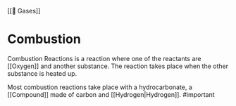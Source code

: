 [[💨 Gases]]
# Combustion
Combustion Reactions is a reaction where one of the reactants are [[Oxygen]] and another substance. The reaction takes place when the other substance is heated up.

Most combustion reactions take place with a hydrocarbonate, a [[Compound]] made of carbon and [[Hydrogen|Hydrogen]].
#important